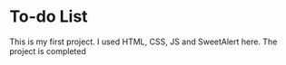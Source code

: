 <h1>To-do List</h1>
<p>This is my first project. I used HTML, CSS, JS and SweetAlert here. The project is completed</p>
